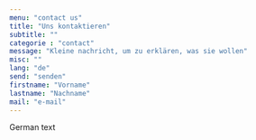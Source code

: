```yaml
---
menu: "contact us"
title: "Uns kontaktieren"
subtitle: ""
categorie : "contact"
message: "Kleine nachricht, um zu erklären, was sie wollen"
misc: ""
lang: "de"
send: "senden"
firstname: "Vorname"
lastname: "Nachname"
mail: "e-mail"
---
```

German text